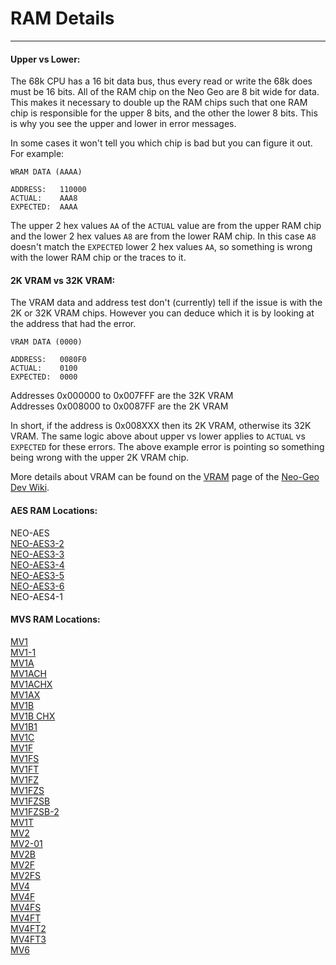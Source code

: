 # RAM Details
---

#### Upper vs Lower:
The 68k CPU has a 16 bit data bus, thus every read or write the 68k does must
be 16 bits.  All of the RAM chip on the Neo Geo are 8 bit wide for data.  
This makes it necessary to double up the RAM chips such that one RAM chip is
responsible for the upper 8 bits, and the other the lower 8 bits.  This is
why you see the upper and lower in error messages.

In some cases it won't tell you which chip is bad but you can figure it out.
For example:

```
WRAM DATA (AAAA)

ADDRESS:   110000
ACTUAL:    AAA8
EXPECTED:  AAAA
```

The upper 2 hex values `AA` of the `ACTUAL` value are from the upper RAM chip
and the lower 2 hex values `A8` are from the lower RAM chip.  In this case `A8`
doesn't match the `EXPECTED` lower 2 hex values `AA`, so something is wrong
with the lower RAM chip or the traces to it.

#### 2K VRAM vs 32K VRAM:
The VRAM data and address test don't (currently) tell if the issue is with the
2K or 32K VRAM chips.  However you can deduce which it is by looking at the
address that had the error.

```
VRAM DATA (0000)

ADDRESS:   0080F0
ACTUAL:    0100
EXPECTED:  0000
```

Addresses 0x000000 to 0x007FFF are the 32K VRAM<br>
Addresses 0x008000 to 0x0087FF are the 2K VRAM

In short, if the address is 0x008XXX then its 2K VRAM, otherwise its 32K VRAM.
The same logic above about upper vs lower applies to `ACTUAL` vs `EXPECTED`
for these errors.  The above example error is pointing so something being wrong
with the upper 2K VRAM chip.

More details about VRAM can be found on the [VRAM](https://wiki.neogeodev.org/index.php?title=VRAM)
page of the [Neo-Geo Dev Wiki](https://wiki.neogeodev.org/index.php?title=Main_Page).

#### AES RAM Locations:

NEO-AES<br>
[NEO-AES3-2](ram_locations/neo-aes3.md)<br>
[NEO-AES3-3](ram_locations/neo-aes3.md)<br>
[NEO-AES3-4](ram_locations/neo-aes3.md)<br>
[NEO-AES3-5](ram_locations/neo-aes3.md)<br>
[NEO-AES3-6](ram_locations/neo-aes3.md)<br>
NEO-AES4-1<br>

#### MVS RAM Locations:

[MV1](ram_locations/mv1.md)<br>
[MV1-1](ram_locations/mv1.md)<br>
[MV1A](ram_locations/mv1a.md)<br>
[MV1ACH](ram_locations/mv1a.md)<br>
[MV1ACHX](ram_locations/mv1a.md)<br>
[MV1AX](ram_locations/mv1a.md)<br>
[MV1B](ram_locations/mv1b.md)<br>
[MV1B CHX](ram_locations/mv1b.md)<br>
[MV1B1](ram_locations/mv1b.md)<br>
[MV1C](ram_locations/mv1c.md)<br>
[MV1F](ram_locations/mv1f.md)<br>
[MV1FS](ram_locations/mv1f.md)<br>
[MV1FT](ram_locations/mv1ft.md)<br>
[MV1FZ](ram_locations/mv1fz.md)<br>
[MV1FZS](ram_locations/mv1fz.md)<br>
[MV1FZSB](ram_locations/mv1fz.md)<br>
[MV1FZSB-2](ram_locations/mv1fz.md)<br>
[MV1T](ram_locations/mv1.md)<br>
[MV2](ram_locations/mv2.md)<br>
[MV2-01](ram_locations/mv2.md)<br>
[MV2B](ram_locations/mv2.md)<br>
[MV2F](ram_locations/mv2f.md)<br>
[MV2FS](ram_locations/mv2f.md)<br>
[MV4](ram_locations/mv4.md)<br>
[MV4F](ram_locations/mv4f.md)<br>
[MV4FS](ram_locations/mv4ft.md)<br>
[MV4FT](ram_locations/mv4ft.md)<br>
[MV4FT2](ram_locations/mv4ft.md)<br>
[MV4FT3](ram_locations/mv4ft.md)<br>
[MV6](ram_locations/mv6.md)<br>
